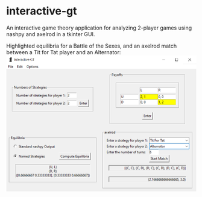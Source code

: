 # interactive-gt
An interactive game theory application for analyzing 2-player games using nashpy and axelrod in a tkinter GUI. 

Highlighted equilibria for a Battle of the Sexes, and an axelrod match between a Tit for Tat player and an Alternator: 
![bos and match](image.png)